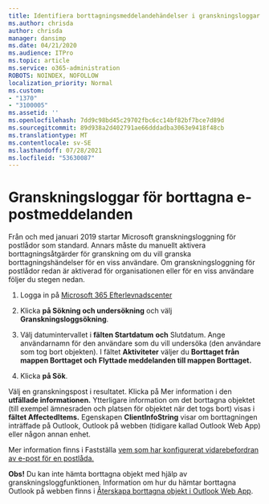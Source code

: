 ```yaml
---
title: Identifiera borttagningsmeddelandehändelser i granskningsloggar
ms.author: chrisda
author: chrisda
manager: dansimp
ms.date: 04/21/2020
ms.audience: ITPro
ms.topic: article
ms.service: o365-administration
ROBOTS: NOINDEX, NOFOLLOW
localization_priority: Normal
ms.custom:
- "1370"
- "3100005"
ms.assetid: ''
ms.openlocfilehash: 7dd9c98bd45c29702fbc6cc14bf82bf7bce7d89d
ms.sourcegitcommit: 89d938a2d402791ae66dddadba3063e9418f48cb
ms.translationtype: MT
ms.contentlocale: sv-SE
ms.lasthandoff: 07/28/2021
ms.locfileid: "53630087"
---
```

# <a name="audit-logs-for-deleted-email-messages"></a>Granskningsloggar för borttagna e-postmeddelanden

Från och med januari 2019 startar Microsoft granskningsloggning för postlådor som standard. Annars måste du manuellt aktivera borttagningsåtgärder för granskning om du vill granska borttagningshändelser för en viss användare. Om granskningsloggning för postlådor redan är aktiverad för organisationen eller för en viss användare följer du stegen nedan.

1. Logga in på [Microsoft 365 Efterlevnadscenter](https://protection.office.com/)

2. Klicka **på Sökning och undersökning** och välj **Granskningsloggsökning**.

3. Välj datumintervallet i **fälten Startdatum** **och** Slutdatum. Ange användarnamn för den användare som du vill undersöka (den användare som tog bort objekten). I fältet **Aktiviteter** väljer du **Borttaget från mappen Borttaget och** **Flyttade meddelanden till mappen Borttaget.**

4. Klicka **på Sök**.

Välj en granskningspost i resultatet. Klicka på Mer information i den **utfällade informationen.** Ytterligare information om det borttagna objektet (till exempel ämnesraden och platsen för objektet när det togs bort) visas i **fältet AffectedItems.** Egenskapen **ClientInfoString** visar om borttagningen inträffade på Outlook, Outlook på webben (tidigare kallad Outlook Web App) eller någon annan enhet.

Mer information finns i Fastställa [vem som har konfigurerat vidarebefordran av e-post för en postlåda.](/microsoft-365/compliance/auditing-troubleshooting-scenarios#determine-if-a-user-deleted-email-items)

**Obs!** Du kan inte hämta borttagna objekt med hjälp av granskningsloggfunktionen. Information om hur du hämtar borttagna Outlook på webben finns i [Återskapa borttagna objekt i Outlook Web App](https://support.office.com/article/C3D8FC15-EEEF-4F1C-81DF-E27964B7EDD4).
